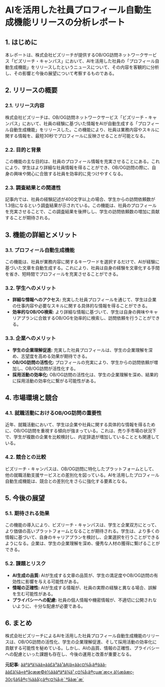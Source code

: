 # AIを活用した社員プロフィール自動生成機能リリースの分析レポート

## 1. はじめに

本レポートは、株式会社ビズリーチが提供するOB/OG訪問ネットワークサービス「ビズリーチ・キャンパス」において、AIを活用した社員の「プロフィール自動生成機能」をリリースしたというニュースについて、その内容を客観的に分析し、その影響と今後の展望について考察するものである。

## 2. リリースの概要

### 2.1. リリース内容

株式会社ビズリーチは、OB/OG訪問ネットワークサービス「ビズリーチ・キャンパス」において、社員の経験に基づいた情報をAIが自動生成する「プロフィール自動生成機能」をリリースした。この機能により、社員は業務内容やスキルに関する情報を、最短30秒でプロフィールに反映させることが可能となる。

### 2.2. 目的と背景

この機能の主な目的は、社員のプロフィール情報を充実させることにある。これにより、学生はより詳細な社員情報を得ることができ、OB/OG訪問の際に、自身の興味や関心に合致する社員を効率的に見つけやすくなる。

### 2.3. 調査結果との関連性

記事内では、社員の経験記述が400文字以上の場合、学生からの訪問依頼数が1.3倍になるという調査結果が示されている。この機能は、社員のプロフィールを充実させることで、この調査結果を後押しし、学生の訪問依頼数の増加に貢献することが期待される。

## 3. 機能の詳細とメリット

### 3.1. プロフィール自動生成機能

この機能は、社員が業務内容に関するキーワードを選択するだけで、AIが経験に基づいた文章を自動生成する。これにより、社員は自身の経験を文章化する手間を省き、短時間でプロフィールを充実させることができる。

### 3.2. 学生へのメリット

* **詳細な情報へのアクセス:** 充実した社員プロフィールを通じて、学生は企業の仕事内容や必要なスキルに関する具体的な情報を得ることができる。
* **効率的なOB/OG検索:** より詳細な情報に基づいて、学生は自身の興味やキャリアプランに合致するOB/OGを効率的に検索し、訪問依頼を行うことができる。

### 3.3. 企業へのメリット

* **学生の企業理解促進:** 充実した社員プロフィールは、学生の企業理解を深め、志望度を高める効果が期待できる。
* **OB/OG訪問の活性化:** プロフィールの充実により、学生からの訪問依頼が増加し、OB/OG訪問が活性化する。
* **採用活動の効率化:** OB/OG訪問の活性化は、学生の企業理解を深め、結果的に採用活動の効率化に繋がる可能性がある。

## 4. 市場環境と競合

### 4.1. 就職活動におけるOB/OG訪問の重要性

近年、就職活動において、学生は企業や社員に関する具体的な情報を得るために、OB/OG訪問を重視する傾向が強まっている。これは、売り手市場の状況下で、学生が複数の企業を比較検討し、内定辞退が増加していることとも関連している。

### 4.2. 競合との比較

ビズリーチ・キャンパスは、OB/OG訪問に特化したプラットフォームとして、他の就職活動支援サービスとの差別化を図っている。AIを活用したプロフィール自動生成機能は、競合との差別化をさらに強化する要素となる。

## 5. 今後の展望

### 5.1. 期待される効果

この機能の導入により、ビズリーチ・キャンパスは、学生と企業双方にとって、より価値の高いプラットフォームとなることが期待される。学生は、より多くの情報に基づいて、自身のキャリアプランを検討し、企業選択を行うことができるようになる。企業は、学生の企業理解を深め、優秀な人材の獲得に繋げることができる。

### 5.2. 課題とリスク

* **AI生成の品質:** AIが生成する文章の品質が、学生の満足度やOB/OG訪問の有効性に影響を与える可能性がある。
* **情報の正確性:** AIが生成する情報が、社員の実際の経験と異なる場合、誤解を生む可能性がある。
* **プライバシーへの配慮:** 社員の個人情報や機密情報が、不適切に公開されないように、十分な配慮が必要である。

## 6. まとめ

株式会社ビズリーチによるAIを活用した社員プロフィール自動生成機能のリリースは、OB/OG訪問の活性化、学生の企業理解促進、そして採用活動の効率化に貢献する可能性を秘めている。しかし、AIの品質、情報の正確性、プライバシーへの配慮といった課題も存在し、今後の運用と改善が重要となる。



**元記事:** [ããºãªã¼ãã»ã­ã£ã³ãã¹ãAIã«ããç¤¾å¡ã®ããã­ãã£ã¼ã«èªåçææ©è½ãããªãªã¼ã¹ ç¤¾å¡ã®çµæ­´æç« ä½æãæç­30ç§ã§å®ç¾ããå­¦çã®ç¤¾å¡è¨ªåãæ¯æ´](https://www.bizreach.co.jp/pressroom/pressrelease/2025/0422.html)